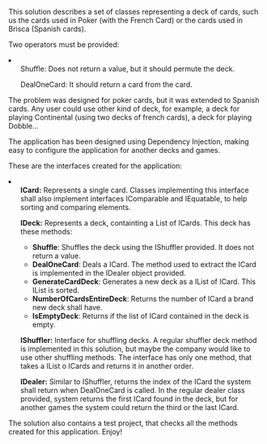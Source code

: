 <p>This solution describes a set of classes representing a deck of cards, such us the cards used in Poker (with the French Card) or the cards used in Brisca (Spanish cards).
</p>

<p>Two operators must be provided:</p>

<li> 
    <ul>
        Shuffle: Does not return a value, but it should permute the deck.
    </ul>
    <ul>
        DealOneCard: It should return a card from the card.
    </ul>
</li>

<p>The problem was designed for poker cards, but it was extended to Spanish cards. Any user could use other kind of deck, for example, a deck for playing Continental (using two decks of french cards), a deck for playing Dobble...</p>

The application has been designed using Dependency Injection, making easy to configure the application for another decks and games.

These are the interfaces created for the application:
<li>
    <ul>
        <b>ICard:</b>
        Represents a single card. Classes implementing this interface shall also implement interfaces IComparable and IEquatable, to help sorting and comparing elements.
    </ul>
    <ul>
        <b>IDeck:</b>
        Represents a deck, containting a List of ICards. This deck has these methods:
            <ul>
                <li>
                    <b>Shuffle</b>:
                    Shuffles the deck using the IShuffler provided. It does not return a value.
                </li>
                <li>
                    <b>DealOneCard</b>:
                    Deals a ICard. The method used to extract the ICard is implemented in the IDealer object provided.
                </li>
                <li>
                    <b>GenerateCardDeck</b>:
                    Generates a new deck as a IList of ICard. This IList is sorted.
                </li>
                <li>
                    <b>NumberOfCardsEntireDeck</b>:
                    Returns the number of ICard a brand new deck shall have.
                </li>
                <li>
                    <b>IsEmptyDeck</b>:
                    Returns if the list of ICard contained
                    in the deck is empty.
                </li>
            </ul>
        </ul>
    <ul>
        <b>IShuffler:</b>
        Interface for shuffling decks. A regular shuffler deck method is implemented in this solution, but maybe the company would like to use  other shuffling methods. The interface has only one method, that takes a IList o ICards and returns it in another order.
    </ul>
    <ul>
        <b>IDealer:</b>
        Similar to IShuffler, returns the index of the ICard the system shall return when DealOneCard is called. In the regular dealer class provided, system returns the first ICard found in the deck, but for another games the system could return the third or the last ICard.
    </ul>
</li>

<p>The solution also contains a test project, that checks all the methods created for this application. Enjoy!</p>
